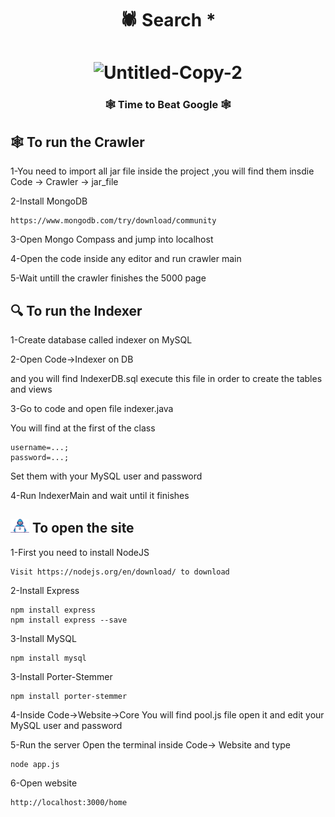 <html><H1 align="center">

🕷 Search * 
 </H1>
<H1 align="center">

<img  src="https://i.ibb.co/R7JyzqT/logo-readme.png" alt="Untitled-Copy-2" border="0" >
  </H1>
<h3 align="center" >🕸  Time to Beat Google  🕸</h3>
</html>

## 🕸 To run the Crawler
1-You need to import all jar file inside the project ,you will find them insdie 
Code -> Crawler -> jar_file

2-Install MongoDB
```shell
https://www.mongodb.com/try/download/community
```
3-Open Mongo Compass and jump into localhost

4-Open the code inside any editor and run crawler main

5-Wait untill the crawler finishes the 5000 page

## 🔍 To run the Indexer
1-Create database called indexer on MySQL

2-Open Code->Indexer on DB 

and you will find IndexerDB.sql execute this file in order to create the tables and views

3-Go to code and open file indexer.java 

You will find at the first of the class 
```shell
username=...;
password=...;
```
Set them with your MySQL user and password

4-Run IndexerMain and wait until it finishes



## <img src="https://github.com/SatYu26/SatYu26/blob/master/Assets/Developer.gif" width="30px"> To open the site
1-First you need to install NodeJS

```shell
Visit https://nodejs.org/en/download/ to download
```

2-Install Express

```shell
npm install express
npm install express --save
```

3-Install MySQL

```shell
npm install mysql
```

3-Install Porter-Stemmer
```shell
npm install porter-stemmer
```
4-Inside Code->Website->Core 
You will find pool.js file open it and edit your MySQL user and password

5-Run the server
Open the terminal inside  Code-> Website  and type
```shell
node app.js
```
6-Open website
```shell
http://localhost:3000/home
```

